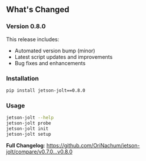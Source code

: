 ## What's Changed

### Version 0.8.0

This release includes:
- Automated version bump (minor)
- Latest script updates and improvements
- Bug fixes and enhancements

### Installation
```bash
pip install jetson-jolt==0.8.0
```

### Usage
```bash
jetson-jolt --help
jetson-jolt probe
jetson-jolt init
jetson-jolt setup
```

**Full Changelog**: https://github.com/OriNachum/jetson-jolt/compare/v0.7.0...v0.8.0
